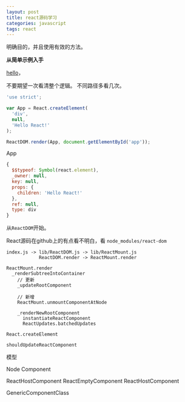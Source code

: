 ```yaml
---
layout: post
title: react源码学习
categories: javascript
tags: react
---
```


明确目的，并且使用有效的方法。

**从简单示例入手**

[hello](http://codepen.io/bencode/pen/QGpZJj)，

不要期望一次看清整个逻辑。
不同路径多看几次。


```js
'use strict';

var App = React.createElement(
  'div',
  null,
  'Hello React!'
);

ReactDOM.render(App, document.getElementById('app'));
```

App

```js
{
  $$typeof: Symbol(react.element),
  _owner: null,
  key: null,
  props: {
    children: 'Hello React!'
  },
  ref: null,
  type: div
}
```

从`ReactDOM`开始。

React源码在github上的有点看不明白，看 `node_modules/react-dom`

```
index.js -> lib/ReactDOM.js -> lib/ReactMount.js
            ReactDOM.render -> ReactMount.render
```


```
ReactMount.render
  _renderSubtreeIntoContainer
    // 更新
    _updateRootComponent

    // 新增
    ReactMount.unmountComponentAtNode

    _renderNewRootComponent
      instantiateReactComponent
      ReactUpdates.batchedUpdates
```



```
React.createElement
```

```
shouldUpdateReactComponent
```


模型

Node
Component

ReactHostComponent
ReactEmptyComponent
ReactHostComponent

GenericComponentClass
